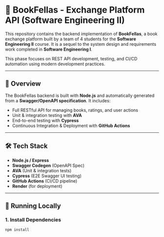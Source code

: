 # 📘 BookFellas - Exchange Platform API (Software Engineering II)

This repository contains the backend implementation of **BookFellas**, a book exchange platform built by a team of 4 students for the **Software Engineering II** course. It is a sequel to the system design and requirements work completed in **Software Engineering I**.

This phase focuses on REST API development, testing, and CI/CD automation using modern development practices.

---

## 🔧 Overview

The BookFellas backend is built with **Node.js** and automatically generated from a **Swagger/OpenAPI specification**. It includes:

- Full RESTful API for managing books, ratings, and user actions
- Unit & integration testing with **AVA**
- End-to-end testing with **Cypress**
- Continuous Integration & Deployment with **GitHub Actions**

---

## 🛠️ Tech Stack

- **Node.js / Express**
- **Swagger Codegen** (OpenAPI Spec)
- **AVA** (Unit & integration tests)
- **Cypress** (E2E Swagger UI testing)
- **GitHub Actions** (CI/CD pipeline)
- **Render** (for deployment)

---

## 🚀 Running Locally

### 1. Install Dependencies

```bash
npm install
